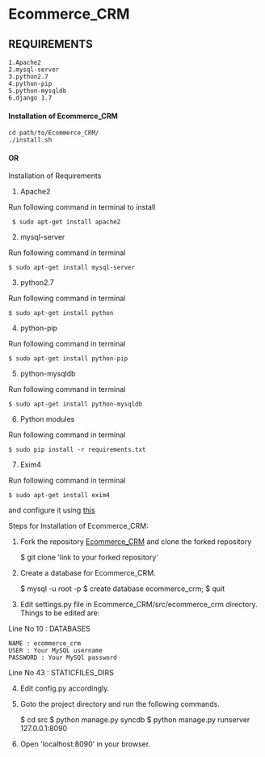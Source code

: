 Ecommerce_CRM
==========

REQUIREMENTS
------------
    1.Apache2
    2.mysql-server
    3.python2.7
    4.python-pip
    5.python-mysqldb
    6.django 1.7

#### Installation of Ecommerce_CRM
    
    cd path/to/Ecommerce_CRM/
    ./install.sh
    
#### OR

Installation of Requirements

1) Apache2

Run following command in terminal to install
    
     $ sudo apt-get install apache2
     
2) mysql-server

Run following command in terminal
    
    $ sudo apt-get install mysql-server
    
3) python2.7

Run following command in terminal
    
    $ sudo apt-get install python
    
4) python-pip

Run following command in terminal
    
    $ sudo apt-get install python-pip

5) python-mysqldb

Run following command in terminal
    
    $ sudo apt-get install python-mysqldb

6) Python modules

Run following command in terminal
    
    $ sudo pip install -r requirements.txt

7) Exim4

Run following command in terminal

    $ sudo apt-get install exim4

and configure it using [this](https://jasvirsinghgrewal91.wordpress.com/2013/06/23/e-mail-server-exim4/)


Steps for Installation of Ecommerce_CRM:

1) Fork the repository [Ecommerce_CRM](https://github.com/GreatDevelopers/Ecommerce_CRM/) and clone the forked repository
    
    $ git clone 'link to your forked repository'

2) Create a database for Ecommerce_CRM.
    
    $ mysql -u root -p
    $ create database ecommerce_crm;
    $ quit
    
3) Edit settings.py file in Ecommerce_CRM/src/ecommerce_crm directory. Things to be edited are:

Line No 10 : DATABASES
    
    NAME : ecommerce_crm
    USER : Your MySQL username
    PASSWORD : Your MySQl password
    
Line No 43 : STATICFILES_DIRS

4) Edit config.py accordingly.
    
5) Goto the project directory and run the following commands.
    
    $ cd src
    $ python manage.py syncdb
    $ python manage.py runserver 127.0.0.1:8090
    
6) Open 'localhost:8090' in your browser.
